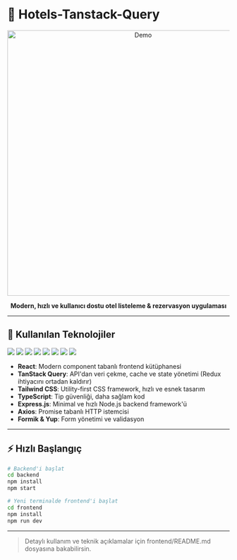 # 🏨 Hotels-Tanstack-Query

<p align="center">
  <img src="./Gif.gif" alt="Demo" width="600"/>
</p>

<p align="center">
  <b>Modern, hızlı ve kullanıcı dostu otel listeleme & rezervasyon uygulaması</b>
</p>

---

## 🚀 Kullanılan Teknolojiler

<p>
  <img src="https://img.shields.io/badge/React-20232A?style=for-the-badge&logo=react&logoColor=61DAFB"/>
  <img src="https://img.shields.io/badge/TanStack%20Query-FF4154?style=for-the-badge&logo=react-query&logoColor=white"/>
  <img src="https://img.shields.io/badge/Tailwind_CSS-38B2AC?style=for-the-badge&logo=tailwind-css&logoColor=white"/>
  <img src="https://img.shields.io/badge/TypeScript-3178C6?style=for-the-badge&logo=typescript&logoColor=white"/>
  <img src="https://img.shields.io/badge/Express.js-404D59?style=for-the-badge"/>
  <img src="https://img.shields.io/badge/Axios-5A29E4?style=for-the-badge&logo=axios&logoColor=white"/>
  <img src="https://img.shields.io/badge/Formik-EF7C1A?style=for-the-badge&logo=formik&logoColor=white"/>
  <img src="https://img.shields.io/badge/Yup-4B4B77?style=for-the-badge"/>
</p>

- **React**: Modern component tabanlı frontend kütüphanesi
- **TanStack Query**: API'dan veri çekme, cache ve state yönetimi (Redux ihtiyacını ortadan kaldırır)
- **Tailwind CSS**: Utility-first CSS framework, hızlı ve esnek tasarım
- **TypeScript**: Tip güvenliği, daha sağlam kod
- **Express.js**: Minimal ve hızlı Node.js backend framework'ü
- **Axios**: Promise tabanlı HTTP istemcisi
- **Formik & Yup**: Form yönetimi ve validasyon

---

## ⚡️ Hızlı Başlangıç

```bash
# Backend'i başlat
cd backend
npm install
npm start

# Yeni terminalde frontend'i başlat
cd frontend
npm install
npm run dev
```

---

> Detaylı kullanım ve teknik açıklamalar için frontend/README.md dosyasına bakabilirsin.

